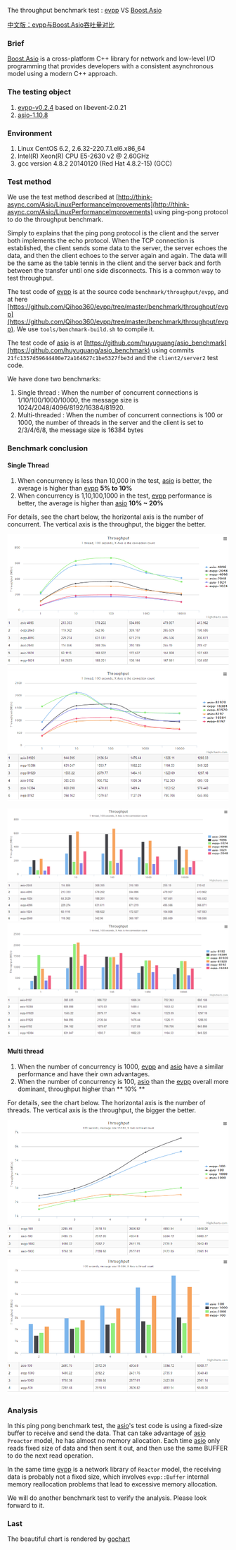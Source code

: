 The throughput benchmark test : [evpp] VS [Boost.Asio]

[中文版：evpp与Boost.Asio吞吐量对比](benchmark_throughput_vs_asio_cn.md)

### Brief

[Boost.Asio] is a cross-platform C++ library for network and low-level I/O programming that provides developers with a consistent asynchronous model using a modern C++ approach.

### The testing object

1. [evpp-v0.2.4](https://github.com/Qihoo360/evpp/archive/v0.2.4.zip) based on libevent-2.0.21
2. [asio-1.10.8](https://github.com/chenshuo/muduo/archive/v1.0.9.zip)

### Environment

1. Linux CentOS 6.2, 2.6.32-220.7.1.el6.x86_64
2. Intel(R) Xeon(R) CPU E5-2630 v2 @ 2.60GHz
3. gcc version 4.8.2 20140120 (Red Hat 4.8.2-15) (GCC) 


### Test method

We use the test method described at [http://think-async.com/Asio/LinuxPerformanceImprovements](http://think-async.com/Asio/LinuxPerformanceImprovements) using ping-pong protocol to do the throughput benchmark.

Simply to explains that the ping pong protocol is the client and the server both implements the echo protocol. When the TCP connection is established, the client sends some data to the server, the server echoes the data, and then the client echoes to the server again and again. The data will be the same as the table tennis in the client and the server back and forth between the transfer until one side disconnects. This is a common way to test throughput.
 
The test code of [evpp] is at the source code `benchmark/throughput/evpp`, and at here [https://github.com/Qihoo360/evpp/tree/master/benchmark/throughput/evpp](https://github.com/Qihoo360/evpp/tree/master/benchmark/throughput/evpp). We use `tools/benchmark-build.sh` to compile it.

The test code of [asio] is at [https://github.com/huyuguang/asio_benchmark](https://github.com/huyuguang/asio_benchmark) using commits `21fc1357d59644400e72a164627c1be5327fbe3d` and the `client2/server2` test code.

We have done two benchmarks:

1. Single thread : When the number of concurrent connections is 1/10/100/1000/10000, the message size is 1024/2048/4096/8192/16384/81920.
2. Multi-threaded : When the number of concurrent connections is 100 or 1000, the number of threads in the server and the client is set to 2/3/4/6/8, the message size is 16384 bytes


### Benchmark conclusion

#### Single Thread

1. When concurrency is less than 10,000 in the test, [asio] is better, the average is higher than [evpp] **5% to 10%**
2. When concurrency is 1,10,100,1000 in the test, [evpp] performance is better, the average is higher than [asio] **10% ~ 20%**

For details, see the chart below, the horizontal axis is the number of concurrent. The vertical axis is the throughput, the bigger the better.

![](https://raw.githubusercontent.com/zieckey/resources/master/evpp/benchmark/throughput/1thread-evpp-vs-asio-from-huyuguang-1.png)
![](https://raw.githubusercontent.com/zieckey/resources/master/evpp/benchmark/throughput/1thread-evpp-vs-asio-from-huyuguang-2.png)

![](https://raw.githubusercontent.com/zieckey/resources/master/evpp/benchmark/throughput/1thread-evpp-vs-asio-from-huyuguang-1-column.png)
![](https://raw.githubusercontent.com/zieckey/resources/master/evpp/benchmark/throughput/1thread-evpp-vs-asio-from-huyuguang-2-column.png)

#### Multi thread

1. When the number of concurrency is 1000, [evpp] and [asio] have a similar performance and have their own advantages.
2. When the number of concurrency is 100, [asio] than the [evpp] overall more dominant, throughput higher than ** 10% **

For details, see the chart below. The horizontal axis is the number of threads. The vertical axis is the throughput, the bigger the better.

![](https://raw.githubusercontent.com/zieckey/resources/master/evpp/benchmark/throughput/multi-thread-evpp-vs-asio-from-huyuguang.png)
![](https://raw.githubusercontent.com/zieckey/resources/master/evpp/benchmark/throughput/multi-thread-evpp-vs-asio-from-huyuguang-column.png)

### Analysis

In this ping pong benchmark test, the [asio]'s test code is using a fixed-size buffer to receive and send the data. That can  take advantage of [asio] `Proactor` model, he has almost no memory allocation. Each time [asio] only reads fixed size of data and then sent it out, and then use the same BUFFER to do the next read operation. 

In the same time [evpp] is a network library of `Reactor` model, the receiving data is probably not a fixed size, which involves `evpp::Buffer` internal memory reallocation problems that lead to excessive memory allocation.

We will do another benchmark test to verify the analysis. Please look forward to it.



### Last

The beautiful chart is rendered by [gochart](https://github.com/zieckey/gochart/) 

[Boost.Asio]:http://www.boost.org/
[boost.asio]:http://www.boost.org/
[asio]:http://www.boost.org/
[boost]:http://www.boost.org/
[evpp]:https://github.com/Qihoo360/evpp
[muduo]:https://github.com/chenshuo/muduo
[libevent2]:https://github.com/libevent/libevent
[libevent]:https://github.com/libevent/libevent
[Golang]:https://golang.org
[Buffer]:https://github.com/Qihoo360/evpp/blob/master/evpp/buffer.h
[recipes]:https://github.com/chenshuo/recipes